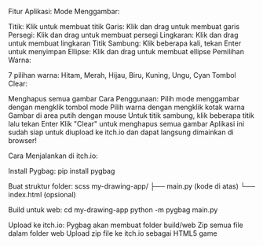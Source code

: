 Fitur Aplikasi:
Mode Menggambar:

Titik: Klik untuk membuat titik
Garis: Klik dan drag untuk membuat garis
Persegi: Klik dan drag untuk membuat persegi
Lingkaran: Klik dan drag untuk membuat lingkaran
Titik Sambung: Klik beberapa kali, tekan Enter untuk menyimpan
Ellipse: Klik dan drag untuk membuat ellipse
Pemilihan Warna:

7 pilihan warna: Hitam, Merah, Hijau, Biru, Kuning, Ungu, Cyan
Tombol Clear:

Menghapus semua gambar
Cara Penggunaan:
Pilih mode menggambar dengan mengklik tombol mode
Pilih warna dengan mengklik kotak warna
Gambar di area putih dengan mouse
Untuk titik sambung, klik beberapa titik lalu tekan Enter
Klik "Clear" untuk menghapus semua gambar
Aplikasi ini sudah siap untuk diupload ke itch.io dan dapat langsung dimainkan di browser!

Cara Menjalankan di itch.io:

Install Pygbag:
pip install pygbag

Buat struktur folder:
scss
my-drawing-app/
├── main.py (kode di atas)
└── index.html (opsional)

Build untuk web:
cd my-drawing-app
python -m pygbag main.py

Upload ke itch.io:
Pygbag akan membuat folder build/web
Zip semua file dalam folder web
Upload zip file ke itch.io sebagai HTML5 game